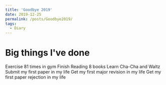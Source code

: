 ```yaml
---
title: 'Goodbye 2019'
date: 2019-12-25
permalink: /posts/Goodbye2019/
tags:
  - Diary
---
```

Big things I've done
======
Exercise 81 times in gym
Finish Reading 8 books
Learn Cha-Cha and Waltz
Submit my first paper in my life
Get my first major revision in my life
Get my first paper rejection in my life
